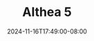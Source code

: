 --- 
title: "Althea 5"
description: "    Althea 5     baru"
date: 2024-11-16T17:49:00-08:00
file_code: "tnmucj0yvura"
draft: false
cover: "ndwab7yj0qttwl06.jpg"
tags: ["Althea", "bokep-indo", "bokep-viral", "bokep-ig"]
length: 176
fld_id: "1398466"
foldername: "Althea"
categories: ["Althea"]
views: 63
---